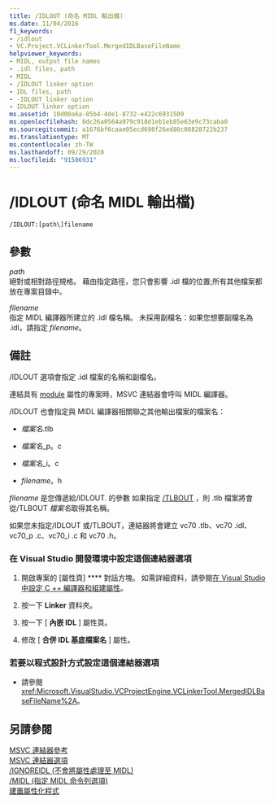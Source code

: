 ```yaml
---
title: /IDLOUT (命名 MIDL 輸出檔)
ms.date: 11/04/2016
f1_keywords:
- /idlout
- VC.Project.VCLinkerTool.MergedIDLBaseFileName
helpviewer_keywords:
- MIDL, output file names
- .idl files, path
- MIDL
- /IDLOUT linker option
- IDL files, path
- -IDLOUT linker option
- IDLOUT linker option
ms.assetid: 10d00a6a-85b4-4de1-8732-e422c6931509
ms.openlocfilehash: 8dc26a0564a979c918d1eb1eb85e63e9c73caba0
ms.sourcegitcommit: a1676bf6caae05ecd698f26ed80c08828722b237
ms.translationtype: MT
ms.contentlocale: zh-TW
ms.lasthandoff: 09/29/2020
ms.locfileid: "91506931"
---
```

# <a name="idlout-name-midl-output-files"></a>/IDLOUT (命名 MIDL 輸出檔)

```
/IDLOUT:[path\]filename
```

## <a name="parameters"></a>參數

*path*<br/>
絕對或相對路徑規格。 藉由指定路徑，您只會影響 .idl 檔的位置;所有其他檔案都放在專案目錄中。

*filename*<br/>
指定 MIDL 編譯器所建立的 .idl 檔名稱。 未採用副檔名：如果您想要副檔名為 .idl，請指定 *filename*。

## <a name="remarks"></a>備註

/IDLOUT 選項會指定 .idl 檔案的名稱和副檔名。

連結具有 [module](../../windows/attributes/module-cpp.md) 屬性的專案時，MSVC 連結器會呼叫 MIDL 編譯器。

/IDLOUT 也會指定與 MIDL 編譯器相關聯之其他輸出檔案的檔案名：

- *檔案名*.tlb

- *檔案名*_p。c

- *檔案名*_i。c

- *filename*。h

*filename* 是您傳遞給/IDLOUT. 的參數 如果指定 [/TLBOUT](tlbout-name-dot-tlb-file.md) ，則 .tlb 檔案將會從/TLBOUT *檔案名*取得其名稱。

如果您未指定/IDLOUT 或/TLBOUT，連結器將會建立 vc70 .tlb、vc70 .idl、vc70_p .c、vc70_i .c 和 vc70 .h。

### <a name="to-set-this-linker-option-in-the-visual-studio-development-environment"></a>在 Visual Studio 開發環境中設定這個連結器選項

1. 開啟專案的 [屬性頁] **** 對話方塊。 如需詳細資料，請參閱[在 Visual Studio 中設定 C ++ 編譯器和組建屬性](../working-with-project-properties.md)。

1. 按一下 **Linker** 資料夾。

1. 按一下 [ **內嵌 IDL** ] 屬性頁。

1. 修改 [ **合併 IDL 基底檔案名** ] 屬性。

### <a name="to-set-this-linker-option-programmatically"></a>若要以程式設計方式設定這個連結器選項

- 請參閱 <xref:Microsoft.VisualStudio.VCProjectEngine.VCLinkerTool.MergedIDLBaseFileName%2A>。

## <a name="see-also"></a>另請參閱

[MSVC 連結器參考](linking.md)<br/>
[MSVC 連結器選項](linker-options.md)<br/>
[/IGNOREIDL (不會將屬性處理至 MIDL) ](ignoreidl-don-t-process-attributes-into-midl.md)<br/>
[/MIDL (指定 MIDL 命令列選項) ](midl-specify-midl-command-line-options.md)<br/>
[建置屬性化程式](../../windows/attributes/cpp-attributes-com-net.md)
